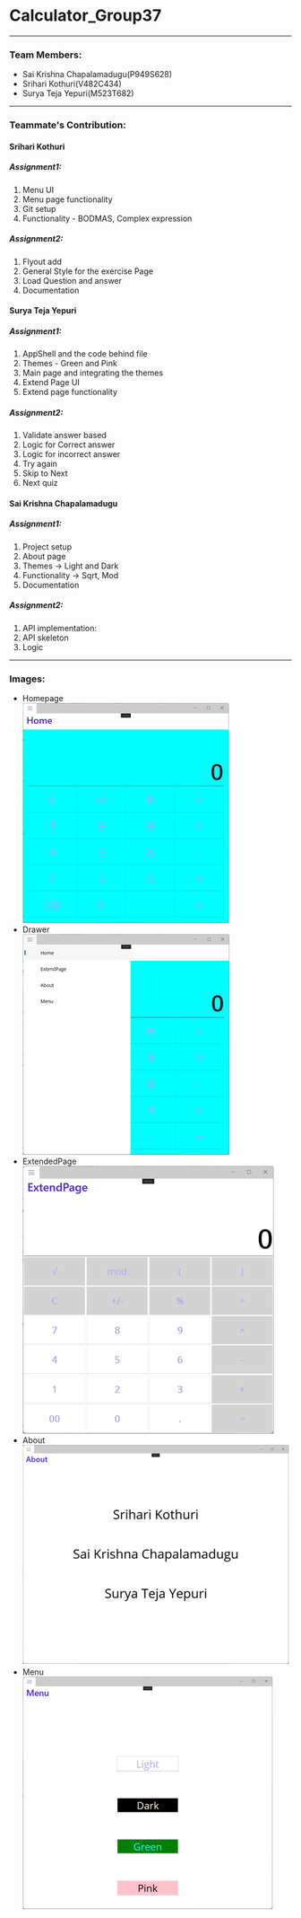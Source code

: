 # Calculator_Group37
----
### Team Members: 
- Sai Krishna Chapalamadugu(P949S628)  
- Srihari Kothuri(V482C434)  
- Surya Teja Yepuri(M523T682)  
----
### Teammate's Contribution:  
#### Srihari Kothuri  
  ##### Assignment1:
  1. Menu UI  
  1. Menu page functionality  
  1. Git setup
  1. Functionality - BODMAS, Complex expression
  
  ##### Assignment2:
  1. Flyout add
  1. General Style for the exercise Page
  1. Load Question and answer
  2. Documentation
  
#### Surya Teja Yepuri  
  ##### Assignment1:
  1. AppShell and the code behind file
  1. Themes - Green and Pink
  1. Main page and integrating the themes
  2. Extend Page UI  
  3. Extend page functionality  

  ##### Assignment2:
1. Validate answer based
1. Logic for Correct answer
1. Logic for incorrect answer
1. 	Try again
1. 	Skip to Next
1. Next quiz

#### Sai Krishna Chapalamadugu  
  ##### Assignment1: 
  1. Project setup
  1. About page
  1. Themes -> Light and Dark
  1. Functionality -> Sqrt, Mod
  1. Documentation
  ##### Assignment2:
  1. API implementation:
  1. API skeleton
  1. Logic


----
### Images:  

- Homepage  
![Homepage](https://raw.githubusercontent.com/harikothuri/Calculator_Group37/main/images/Homepage.png)  
- Drawer  
![Drawer](https://raw.githubusercontent.com/harikothuri/Calculator_Group37/main/images/Drawer.png)  
- ExtendedPage  
![ExtendedPage](https://raw.githubusercontent.com/harikothuri/Calculator_Group37/main/images/ExtendedPage.png)  
- About  
![About](https://raw.githubusercontent.com/harikothuri/Calculator_Group37/main/images/About.png)  
- Menu  
![Menu](https://raw.githubusercontent.com/harikothuri/Calculator_Group37/main/images/Menu.png) 



